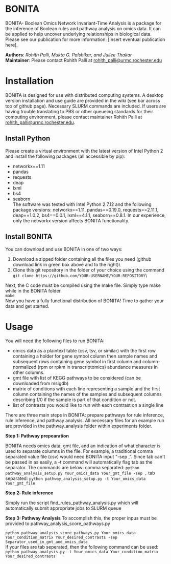 # BONITA

BONITA- Boolean Omics Network Invariant-Time Analysis is a package for the inference of Boolean rules and pathway analysis on omics data. It can be applied to help uncover underlying relationships in biological data. Please see our publication for more information: [insert eventual publication here]. 

**Authors**: _Rohith Palli, Mukta G. Palshikar, and Juilee Thakar_\
**Maintainer**: Please contact Rohith Palli at rohith_palli@urmc.rochester.edu

# Installation
BONITA is designed for use with distributed computing systems. A desktop version installation and use guide are provided in the wiki (see bar across top of github page). Necessary SLURM commands are included. If users are having trouble translating to PBS or other queueing standards for their computing environment, please contact maintainer Rohith Palli at rohith_palli@urmc.rochester.edu. 

## Install Python
Please create a virtual environment with the latest version of Intel Python 2 and install the following packages (all accessible by pip):
* networkx==1.11
* pandas
* requests
* deap
* lxml
* bs4
* seaborn\
The software was tested with Intel Python 2.7.12 and the following package versions: 
networkx==1.11, pandas==0.19.0, requests==2.11.1, deap==1.0.2, 
bs4==0.0.1, lxml==4.1.1, seaborn==0.8.1. In our experience, only the networkx version affects BONITA functionality. 

## Install BONITA
You can download and use BONITA in one of two ways:
1. Download a zipped folder containing all the files you need (github download link in green box above and to the right)\
1. Clone this git repository in the folder of your choice using the command `git clone https://github.com/YOUR-USERNAME/YOUR-REPOSITORY`\

Next, the C code must be compiled using the make file. Simply type make while in the BONITA folder. \
`make`\
Now you have a fully functional distribution of BONITA! Time to gather your data and get started. 

# Usage

You will need the following files to run BONITA:
* omics data as a plaintext table (csv, tsv, or similar) with the first row containing a holder for gene symbol column then sample names and subsequent rows containing gene symbol in first column and column-normalized (rpm or rpkm in transcriptomics) abundance measures in other columns. 
* gmt file with list of KEGG pathways to be considered (can be downloaded from msigdb)
* matrix of conditions with each line representing a sample and the first column containing the names of the samples and subsequent columns describing 1/0 if the sample is part of that condition or not. 
* list of contrasts you would like to run with each contrast on a single line

There are three main steps in BONITA: prepare pathways for rule inference, rule inference, and pathway analysis. All necessary files for an example run are provided in the pathway_analysis folder within experiments folder.

**Step 1: Pathway prepearation**

BONITA needs omics data, gmt file, and an indication of what character is used to separate columns in the file. For example, a traditional comma separated value file (csv) would need BONITA input "-sep ,". Since tab can't be passed in as easily, a -t command will automatically flag tab as the separator. The commands are below:
comma separated: `python pathway_analysis_setup.py Your_omics_data Your_gmt_file -sep ,`
tab separated: `python pathway_analysis_setup.py -t Your_omics_data Your_gmt_file`

**Step 2: Rule inference**

Simply run the script find_rules_pathway_analysis.py which will automatically submit appropriate jobs to SLURM queue 

**Step 3: Pathway Analysis**
To accomplish this, the proper inpus must be provided to pathway_analysis_score_pathways.py

`python pathway_analysis_score_pathways.py Your_omics_data Your_condition_matrix Your_desired_contrasts -sep Separator_used_in_gmt_and_omics_data`\
If your files are tab seperated, then the following command can be used: `python pathway_analysis.py -t Your_omics_data Your_condition_matrix Your_desired_contrasts`
